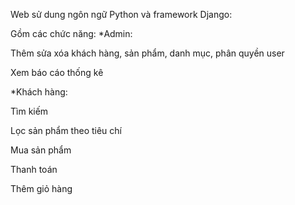 Web sử dung ngôn ngữ Python và framework Django:

Gồm các chức năng:
*Admin:

Thêm sửa xóa khách hàng, sản phẩm, danh mục, phân quyền user

Xem báo cáo thống kê

*Khách hàng:

Tìm kiếm

Lọc sản phẩm theo tiêu chí

Mua sản phẩm

Thanh toán

Thêm giỏ hàng
